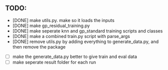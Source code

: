 ## TODO:

- [DONE] make utils.py. make so it loads the inputs
- [DONE] make gp_residual_training.py 
- [DONE] make seperate knn and gp_standard training scripts and classes
- [DONE] make a combined train.py script with parse_args
- [DONE] remove utils.py by adding everything to generate_data.py, and then remove the package
- [ ] make the generate_data.py better to give train and eval data
- [ ] make seperate result folder for each run
